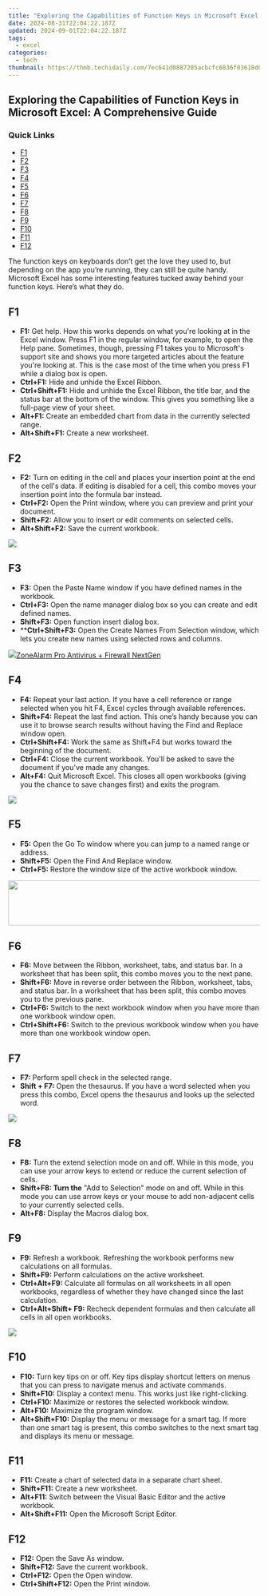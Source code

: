 ```yaml
---
title: "Exploring the Capabilities of Function Keys in Microsoft Excel: A Comprehensive Guide"
date: 2024-08-31T22:04:22.187Z
updated: 2024-09-01T22:04:22.187Z
tags:
  - excel
categories:
  - tech
thumbnail: https://thmb.techidaily.com/7ec641d0887205acbcfc6836f03618d0eee863811c5fb186d0f0c958e752d87a.jpg
---
```


## Exploring the Capabilities of Function Keys in Microsoft Excel: A Comprehensive Guide

### Quick Links

* [F1](https://facebook-clips.techidaily.com/yearly-recorder-real-time-social-media-events/)
* [F2](https://win-able.techidaily.com/mass-effect-legendary-collection-unlocking-the-ultimate-first-person-shooter-experience/)
* [F3](https://tech-hub.techidaily.com/interacting-seamlessly-with-nvidias-ai-conversation-agent/)
* [F4](https://youtube-tips.techidaily.com/024-approved-choreographing-narrative-news-wrappers/)
* [F5](https://app-tips.techidaily.com/the-ultimate-guide-top-2-apps-for-effortless-iphone-reflection-on-televisions-and-desktops/)
* [F6](https://video-screen-grab.techidaily.com/in-2024-mastering-video-capture-on-hangouts/)
* [F7](https://vimeo-videos.techidaily.com/updated-2024-approved-a-step-by-step-guide-implementing-vimeo-end-cuts/)
* [F8](https://screen-mirroring-recording.techidaily.com/achieving-seamless-gaming-with-switch-pro-and-steam/)
* [F9](https://facebook-video-content.techidaily.com/updated-2024-approved-streamline-broadcasting-going-from-xbox-to-fb-live/)
* [F10](https://youtube-blog.techidaily.com/ed-the-elite-club-of-youtubes-favorite-shorter-videos-for-2024/)
* [F11](https://fix-guide.techidaily.com/how-to-fix-it-xiaomi-13-ultra-wont-turn-on-drfone-by-drfone-fix-android-problems-fix-android-problems/)
* [F12](https://snapchat-videos.techidaily.com/updated-the-secret-language-of-snapchat-behind-every-emoji/)

 The function keys on keyboards don’t get the love they used to, but depending on the app you’re running, they can still be quite handy. Microsoft Excel has some interesting features tucked away behind your function keys. Here’s what they do.

##  F1

* **F1:** Get help. How this works depends on what you're looking at in the Excel window. Press F1 in the regular window, for example, to open the Help pane. Sometimes, though, pressing F1 takes you to Microsoft's support site and shows you more targeted articles about the feature you're looking at. This is the case most of the time when you press F1 while a dialog box is open.
* **Ctrl+F1:** Hide and unhide the Excel Ribbon.
* **Ctrl+Shift+F1:** Hide and unhide the Excel Ribbon, the title bar, and the status bar at the bottom of the window. This gives you something like a full-page view of your sheet.
* **Alt+F1:** Create an embedded chart from data in the currently selected range.
* **Alt+Shift+F1:** Create a new worksheet.

##  F2

* **F2:** Turn on editing in the cell and places your insertion point at the end of the cell's data. If editing is disabled for a cell, this combo moves your insertion point into the formula bar instead.
* **Ctrl+F2:** Open the Print window, where you can preview and print your document.
* **Shift+F2:** Allow you to insert or edit comments on selected cells.
* **Alt+Shift+F2:** Save the current workbook.

<!-- affiliate ads begin -->
<a href="https://store.movavi.com/affiliate.php?ACCOUNT=MOVAVI&AFFILIATE=108875&PATH=https%3A%2F%2Fwww.movavi.com%3FAFFILIATE%3D108875%26RESOURCE%3DMovavi%2BVideo%2BEditor%2Bbox"><img src="https://mcusercontent.com/0885a03ded3d480dca9287f12/images/6d3207fd-9f15-4c21-f0ad-59c68e6a7e2a.png" border="0"></a>
<!-- affiliate ads end -->
##  F3

* **F3:** Open the Paste Name window if you have defined names in the workbook.
* **Ctrl+F3:** Open the name manager dialog box so you can create and edit defined names.
* **Shift+F3:** Open function insert dialog box.
* ****Ctrl+Shift+F3:** Open the Create Names From Selection window, which lets you create new names using selected rows and columns.

<!-- affiliate ads begin -->
<a href="https://estore.zonealarm.com/order/checkout.php?PRODS=38658749&QTY=1&AFFILIATE=108875&CART=1"><img src="https://sc1.checkpoint.com/sc1/za/images/boxes/pa_500.png" border="0">ZoneAlarm Pro Antivirus + Firewall NextGen</a>
<!-- affiliate ads end -->
##  F4

* **F4:** Repeat your last action. If you have a cell reference or range selected when you hit F4, Excel cycles through available references.
* **Shift+F4:** Repeat the last find action. This one’s handy because you can use it to browse search results without having the Find and Replace window open.
* **Ctrl+Shift+F4:** Work the same as Shift+F4 but works toward the beginning of the document.
* **Ctrl+F4:** Close the current workbook. You'll be asked to save the document if you've made any changes.
* **Alt+F4:** Quit Microsoft Excel. This closes all open workbooks (giving you the chance to save changes first) and exits the program.

<!-- affiliate ads begin -->
<a href="https://store.revouninstaller.com/order/checkout.php?PRODS=28010250&QTY=1&AFFILIATE=108875&CART=1"><img src="https://secure.avangate.com/images/merchant/4282ec8de8c9be897e7aff4aa231b1a4/336__280a.jpg" border="0"></a>
<!-- affiliate ads end -->
##  F5

* **F5:** Open the Go To window where you can jump to a named range or address.
* **Shift+F5:** Open the Find And Replace window.
* **Ctrl+F5:** Restore the window size of the active workbook window.

<!-- affiliate ads begin -->
<a href="https://aligracehair.sjv.io/c/5597632/2087267/19272" target="_top" id="2087267"><img src="//a.impactradius-go.com/display-ad/19272-2087267" border="0" alt="" width="728" height="90"/></a><img height="0" width="0" src="https://imp.pxf.io/i/5597632/2087267/19272" style="position:absolute;visibility:hidden;" border="0" />
<!-- affiliate ads end -->
##  F6

* **F6:**  Move between the Ribbon, worksheet, tabs, and status bar. In a worksheet that has been split, this combo moves you to the next pane.
* **Shift+F6:** Move in reverse order between the Ribbon, worksheet, tabs, and status bar. In a worksheet that has been split, this combo moves you to the previous pane.
* **Ctrl+F6:** Switch to the next workbook window when you have more than one workbook window open.
* **Ctrl+Shift+F6:** Switch to the previous workbook window when you have more than one workbook window open.

##  F7

* **F7:** Perform spell check in the selected range.
* **Shift + F7:** Open the thesaurus. If you have a word selected when you press this combo, Excel opens the thesaurus and looks up the selected word.

<!-- affiliate ads begin -->
<a href="https://shop.mondly.com/affiliate.php?ACCOUNT=ATISTUDI&AFFILIATE=108875&PATH=https%3A%2F%2Fwww.mondly.com%3FAFFILIATE%3D108875%26RESOURCE%3D%2BEducational%2B300x600%2B"><img src="https://secure.avangate.com/images/merchant/69c418c33ec2e1a4267fa9bb77fa1428/educational-300x600.gif" border="0"></a>
<!-- affiliate ads end -->
##  F8

* **F8:** Turn the extend selection mode on and off. While in this mode, you can use your arrow keys to extend or reduce the current selection of cells.
* **Shift+F8: Turn the** "Add to Selection" mode on and off. While in this mode you can use arrow keys or your mouse to add non-adjacent cells to your currently selected cells.
* **Alt+F8:** Display the Macros dialog box.

##  F9

* **F9:** Refresh a workbook. Refreshing the workbook performs new calculations on all formulas.
* **Shift+F9:** Perform calculations on the active worksheet.
* **Ctrl+Alt+F9:** Calculate all formulas on all worksheets in all open workbooks, regardless of whether they have changed since the last calculation.
* **Ctrl+Alt+Shift+ F9:** Recheck dependent formulas and then calculate all cells in all open workbooks.

<!-- affiliate ads begin -->
<a href="https://store.nero.com/order/checkout.php?PRODS=42296855&QTY=1&AFFILIATE=108875&CART=1"><img src="http://cdnwww.nero.com/nero-com-wAssets/img/banners/2023/recode/Nero_Recode_Screen_2.png" border="0"></a>
<!-- affiliate ads end -->
##  F10

* **F10:** Turn key tips on or off. Key tips display shortcut letters on menus that you can press to navigate menus and activate commands.
* **Shift+F10:** Display a context menu. This works just like right-clicking.
* **Ctrl+F10:** Maximize or restores the selected workbook window.
* **Alt+F10:** Maximize the program window.
* **Alt+Shift+F10:** Display the menu or message for a smart tag. If more than one smart tag is present, this combo switches to the next smart tag and displays its menu or message.

##  F11

* **F11:** Create a chart of selected data in a separate chart sheet.
* **Shift+F11:** Create a new worksheet.
* **Alt+F11:** Switch between the Visual Basic Editor and the active workbook.
* **Alt+Shift+F11:** Open the Microsoft Script Editor.

##  F12

* **F12:** Open the Save As window.
* **Shift+F12:** Save the current workbook.
* **Ctrl+F12:** Open the Open window.
* **Ctrl+Shift+F12:** Open the Print window.

<ins class="adsbygoogle"
     style="display:block"
     data-ad-format="autorelaxed"
     data-ad-client="ca-pub-7571918770474297"
     data-ad-slot="1223367746"></ins>



<ins class="adsbygoogle"
     style="display:block"
     data-ad-client="ca-pub-7571918770474297"
     data-ad-slot="8358498916"
     data-ad-format="auto"
     data-full-width-responsive="true"></ins>


